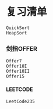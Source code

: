 # **复习清单** 
    QuickSort
    HeapSort

### 剑指OFFER
    Offer7
    Offer10I
    Offer10II
    Offer15
    
#### LEETCODE 

    LeetCode235
